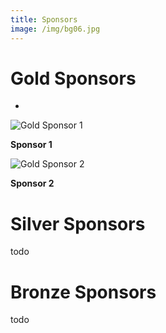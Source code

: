 ```yaml
---
title: Sponsors
image: /img/bg06.jpg
---
```

# Gold Sponsors

* 

![](/img/hs-logo.png "Gold Sponsor 1")

**Sponsor 1**

![](/img/apple-touch-icon.png "Gold Sponsor 2")

**Sponsor 2**

# Silver Sponsors

todo

# Bronze Sponsors

todo
